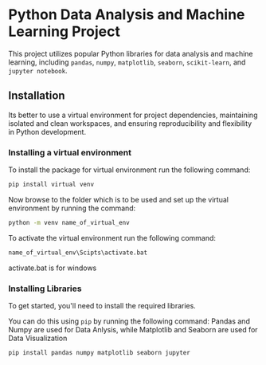 # Python Data Analysis and Machine Learning Project

This project utilizes popular Python libraries for data analysis and machine learning, including `pandas`, `numpy`, `matplotlib`, `seaborn`, `scikit-learn`, and `jupyter notebook`.

## Installation

Its better to use a virtual environment for project dependencies, maintaining isolated and clean workspaces, and ensuring reproducibility and flexibility in Python development. 

### Installing a virtual environment

To install the package for  virtual environment run the following command:

```sh
pip install virtual venv
```

Now browse to the folder which is to be used and set up the virtual environment by running the command:

```sh
python -m venv name_of_virtual_env
```

To activate the virtual environment run the following command:
```sh
name_of_virtual_env\Scipts\activate.bat
```
activate.bat is for windows


### Installing Libraries

To get started, you'll need to install the required libraries.

You can do this using `pip` by running the following command:
Pandas and Numpy are used for Data Anlysis, while Matplotlib and Seaborn are used for Data Visualization

```sh
pip install pandas numpy matplotlib seaborn jupyter
```
